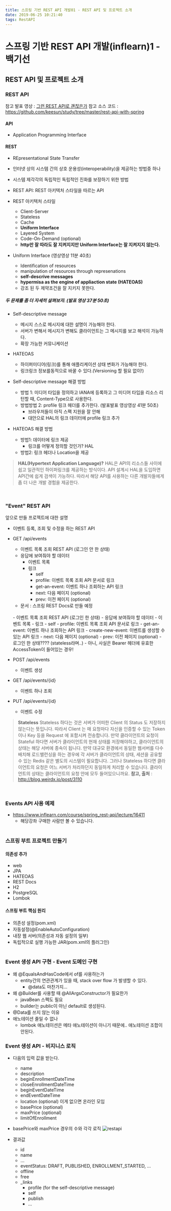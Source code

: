 ```yaml
---
title: 스프링 기반 REST API 개발01 - REST API 및 프로젝트 소개
date: 2019-06-25 10:21:40
tags: RestAPI
---
```

# 스프링 기반 REST API 개발(inflearn)1 - 백기선
## REST API 및 프로젝트 소개
### REST API
참고 발표 영상 : [그런 REST API로 괜찮은가](https://www.youtube.com/watch?v=RP_f5dMoHFc)
참고 소스 코드 : https://github.com/keesun/study/tree/master/rest-api-with-spring

#### API
- Application Programming Interface

#### REST 
- REpresentational State Transfer
- 인터넷 상의 시스템 간의 상호 운용성(interoperability)을 제공하는 방법중 하나
- 시스템 제각각의 독립적인 독립적인 진화를 보장하기 위한 방법
- REST API: REST 아키텍처 스타일을 따르는 API

- REST 아키텍처 스타일
    - Client-Server
    - Stateless
    - Cache
    - **Uniform Interface**
    - Layered System
    - Code-On-Demand (optional)
    - **http만 잘 따라도 잘 지켜지지만 Uniform Interface는 잘 지켜지지 않는다.**
    
- Uniform Interface (영상영상 11분 40초)
    - Identification of resources
    - manipulation of resources through represenations
    - **self-descrive messages**
    - **hypermisa as the engine of appliaction state (HATEOAS)**
    - 강조 된 두 제약조건을 잘 지키지 못한다.

##### 두 문제를 좀 더 자세히 살펴보자. (발표 영상 37분 50초)
- Self-descriptive message
    - 메시지 스스로 메시지에 대한 설명이 가능해야 한다.
    - 서버가 변해서 메시지가 변해도 클라이언트는 그 메시지를 보고 해석이 가능하다.
    - 확장 가능한 커뮤니케이션
- HATEOAS
    - 하이퍼미디어(링크)를 통해 애플리케이션 상태 변화가 가능해야 한다.
    - 링크링크 정보를동적으로 바꿀 수 있다.(Versioning 할 필요 없이!)

- Self-descriptive message 해결 방법
    - 방법 1: 미디어 타입을 정의하고 IANA에 등록하고 그 미디어 타입을 리소스 리턴할 때, Content-Type으로 사용한다.
    - 방법방법 2: profile 링크 헤더를 추가한다. (발표발표 영상영상 41분 50초)
        - 브라우저들이 아직 스팩 지원을 잘 안해
        - 대안으로 HAL의 링크 데이터에 profile 링크 추가
- HATEOAS 해결 방법
    - 방법1: 데이터에 링크 제공
        - 링크를 어떻게 정의할 것인가? HAL
    - 방법2: 링크 헤더나 Location을 제공
    
> **HAL(Hypertext Application Language)?**
HAL은 API의 리소스들 사이에 쉽고 일관적인 하이퍼링크를 제공하는 방식이다. 
API 설계시 HAL을 도입하면 API간에 쉽게 검색이 가능하다. 
따라서 해당 API를 사용하는 다른 개발자들에게 좀 더 나은 개발 경험을 제공한다.

<br>

### "Event" REST API
앞으로 만들 프로젝트에 대한 설명

- 이벤트 등록, 조회 및 수정을 하는 REST API
- GET /api/events
    - 이벤트 목록 조회 REST API (로그인 안 한 상태)
    - 응답에 보여줘야 할 데이터
        - 이벤트 목록
        - 링크
            - self
            - profile: 이벤트 목록 조회 API 문서로 링크
            - get-an-event: 이벤트 하나 조회하는 API 링크
            - next: 다음 페이지 (optional)
            - prev: 이전 페이지 (optional)
    - 문서 : 스프링 REST Docs로 만들 예정
    <br>
    - 이벤트 목록 조회 REST API (로그인 한 상태)
        - 응답에 보여줘야 할 데이터
            - 이벤트 목록
            - 링크 
                - self
                - profile: 이벤트 목록 조회 API 문서로 링크
                - get-an-event: 이벤트 하나 조회하는 API 링크
                - create-new-event: 이벤트를 생성할 수있는 API 링크
                - next: 다음 페이지 (optional)
                - prev: 이전 페이지 (optional)
        - 로그인 한 상태???? (stateless라며..)
            - 아니, 사실은 Bearer 헤더에 유효한 AccessToken이 들어있는 경우!

- POST /api/events
    - 이벤트 생성
- GET /api/events/{id}
    - 이벤트 하나 조회
- PUT /api/events/{id}
    - 이벤트 수정
    
> **Stateless**
Stateless 하다는 것은 서버가 어떠한 Client 의 Status 도 저장하지 않는다는 뜻입니다. 
따라서 Client 는 매 요청마다 자신을 인증할 수 있는 Token 이나 Key 등을 Request 에 포함시켜 전송합니다. 만약 클라이언트의 요청이 Stateful 하다면 서버가 클라이언트의 현재 상태를 저장해야하고, 클라이언트의 상태는 해당 서버에 종속이 됩니다. 
만약 대규모 환경에서 동일한 웹서버를 다수 배치해 로드밸런싱을 하는 경우에 각 서버가 클라이언트의 상태, 세션을 공유할 수 있는 Redis 같은 별도의 시스템이 필요합니다. 
그러나 Stateless 하다면 클라이언트의 요청은 어느 서버가 처리하던지 동일하게 처리할 수 있습니다. 
클라이언트의 상태는 클라이언트의 요청 안에 모두 들어있으니까요.
**참고, 출처** : http://blog.weirdx.io/post/3110
<br>

### Events API 사용 예제
- https://www.inflearn.com/course/spring_rest-api/lecture/16411
    - 해당강좌 구매한 사람만 볼 수 있습니다.
<br><br>

### 스프링 부트 프로젝트 만들기
#### 의존성 추가
- web
- JPA
- HATEOAS
- REST Docs
- H2
- PostgreSQL
- Lombok

#### 스프링 부트 핵심 원리
- 의존성 설정(pom.xml)
- 자동설정(@EnableAutoConfiguration)
- 내장 웹 서버(의존성과 자동 설정의 일부)
- 독립적으로 실행 가능한 JAR(pom.xml의 플러그인)
<br><br>

### Event 생성 API 구현 - Event 도메인 구현
- 왜 @EqualsAndHasCode에서 of를 사용하는가
    - entity간의 연관관계가 있을 때, stack over flow 가 발생할 수 있다.
        - @data도 마찬가지...
- 왜 @Builder를 사용할 때 @AllArgsConstructor가 필요한가
    - javaBean 스펙도 필요
    - builder는 public이 아닌 default로 생성된다.
- @Data를 쓰지 않는 이유
- 애노테이션 줄일 수 없나
    - lombok 애노테이션은 메타 애노테이션이 아니기 때문에.. 애노테이션 조합이 안된다.

### Event 생성 API - 비지니스 로직 
- 다음의 입력 값을 받는다.
    - name
    - description
    - beginEnrollmentDateTime
    - closeEnrollmentDateTime
    - beginEventDateTime
    - endEventDateTime
    - location (optional) 이게 없으면 온라인 모임
    - basePrice (optional)
    - maxPrice (optional)
    - limitOfEnrollment
    
- basePrice와 maxPrice 경우의 수와 각각 로직
    ![restapi](images/restapi/restapi01-1.png)

- 결과값
    - id
    - name
    - ...
    - eventStatus: DRAFT, PUBLISHED, ENROLLMENT_STARTED, ...
    - offline
    - free
    - _links 
        - profile (for the self-descriptive message)
        - self
        - publish
        - ...
<br><br>


